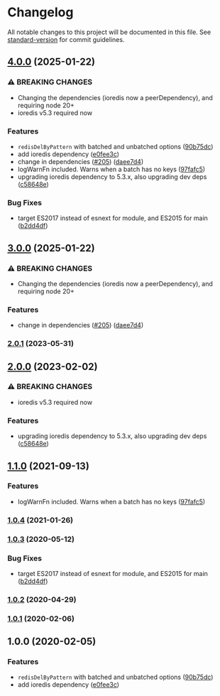 # Changelog

All notable changes to this project will be documented in this file. See [standard-version](https://github.com/conventional-changelog/standard-version) for commit guidelines.

## [4.0.0](https://github.com/eturino/ioredis-del-by-pattern.ts/compare/v3.0.0...v4.0.0) (2025-01-22)


### ⚠ BREAKING CHANGES

* Changing the dependencies (ioredis now a peerDependency), and requiring node 20+
* ioredis v5.3 required now

### Features

* `redisDelByPattern` with batched and unbatched options ([90b75dc](https://github.com/eturino/ioredis-del-by-pattern.ts/commit/90b75dce885c08fd52b228a3155abb1c94b4cfc1))
* add ioredis dependency ([e0fee3c](https://github.com/eturino/ioredis-del-by-pattern.ts/commit/e0fee3cf36ba8d94113c3a697dc50242f819ec0a))
* change in dependencies ([#205](https://github.com/eturino/ioredis-del-by-pattern.ts/issues/205)) ([daee7d4](https://github.com/eturino/ioredis-del-by-pattern.ts/commit/daee7d460f1f00ed1fe4ec5389fa13a127f4e070))
* logWarnFn included. Warns when a batch has no keys ([97fafc5](https://github.com/eturino/ioredis-del-by-pattern.ts/commit/97fafc53d3f1b38bd5549ceb8d7f9741d5052bfb))
* upgrading ioredis dependency to 5.3.x, also upgrading dev deps ([c58648e](https://github.com/eturino/ioredis-del-by-pattern.ts/commit/c58648eef75773b3c1ac1ae6c6f26db411cce886))


### Bug Fixes

* target ES2017 instead of esnext for module, and ES2015 for main ([b2dd4df](https://github.com/eturino/ioredis-del-by-pattern.ts/commit/b2dd4dfc88a3585cf5a01b4ff58b8805315c2cd3))

## [3.0.0](https://github.com/eturino/ioredis-del-by-pattern.ts/compare/v2.0.1...v3.0.0) (2025-01-22)


### ⚠ BREAKING CHANGES

* Changing the dependencies (ioredis now a peerDependency), and requiring node 20+

### Features

* change in dependencies ([#205](https://github.com/eturino/ioredis-del-by-pattern.ts/issues/205)) ([daee7d4](https://github.com/eturino/ioredis-del-by-pattern.ts/commit/daee7d460f1f00ed1fe4ec5389fa13a127f4e070))

### [2.0.1](https://github.com/eturino/ioredis-del-by-pattern.ts/compare/v2.0.0...v2.0.1) (2023-05-31)

## [2.0.0](https://github.com/eturino/ioredis-del-by-pattern.ts/compare/v1.1.0...v2.0.0) (2023-02-02)


### ⚠ BREAKING CHANGES

* ioredis v5.3 required now

### Features

* upgrading ioredis dependency to 5.3.x, also upgrading dev deps ([c58648e](https://github.com/eturino/ioredis-del-by-pattern.ts/commit/c58648eef75773b3c1ac1ae6c6f26db411cce886))

## [1.1.0](https://github.com/eturino/ioredis-del-by-pattern.ts/compare/v1.0.4...v1.1.0) (2021-09-13)


### Features

* logWarnFn included. Warns when a batch has no keys ([97fafc5](https://github.com/eturino/ioredis-del-by-pattern.ts/commit/97fafc53d3f1b38bd5549ceb8d7f9741d5052bfb))

### [1.0.4](https://github.com/eturino/ioredis-del-by-pattern.ts/compare/v1.0.3...v1.0.4) (2021-01-26)

### [1.0.3](https://github.com/eturino/ioredis-del-by-pattern.ts/compare/v1.0.2...v1.0.3) (2020-05-12)


### Bug Fixes

* target ES2017 instead of esnext for module, and ES2015 for main ([b2dd4df](https://github.com/eturino/ioredis-del-by-pattern.ts/commit/b2dd4dfc88a3585cf5a01b4ff58b8805315c2cd3))

### [1.0.2](https://github.com/eturino/ioredis-del-by-pattern.ts/compare/v1.0.1...v1.0.2) (2020-04-29)

### [1.0.1](https://github.com/eturino/ioredis-del-by-pattern.ts/compare/v1.0.0...v1.0.1) (2020-02-06)

## 1.0.0 (2020-02-05)


### Features

* `redisDelByPattern` with batched and unbatched options ([90b75dc](https://github.com/eturino/ioredis-del-by-pattern/commit/90b75dce885c08fd52b228a3155abb1c94b4cfc1))
* add ioredis dependency ([e0fee3c](https://github.com/eturino/ioredis-del-by-pattern/commit/e0fee3cf36ba8d94113c3a697dc50242f819ec0a))
